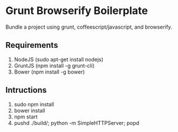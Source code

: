 Grunt Browserify Boilerplate
======================

Bundle a project using grunt, coffeescript/javascript, and browserify.

Requirements
------------
1. NodeJS (sudo apt-get install nodejs)
2. GruntJS (npm install -g grunt-cli)
3. Bower (npm install -g bower)


Intructions
------------
1. sudo npm install
2. bower install
3. npm start
3. pushd ./build/; python -m SimpleHTTPServer; popd
